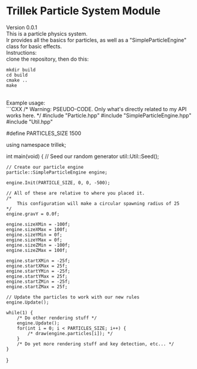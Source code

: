 Trillek Particle System Module
=============================
Version 0.0.1<br />
This is a particle physics system.<br />
Ir provides all the basics for particles, as well as a "SimpleParticleEngine" class for basic effects.<br />
Instructions:<br />
clone the repository, then do this:<br />
```
mkdir build
cd build
cmake ..
make
```
<br />
Example usage:<br />
```CXX
/*
    Warning: PSEUDO-CODE.  Only what's directly related to my API works here.
*/
#include "Particle.hpp"
#include "SimpleParticleEngine.hpp"
#include "Util.hpp"

#define PARTICLES_SIZE 1500

using namespace trillek;

int main(void) {
    // Seed our random generator
    util::Util::Seed();
    
    // Create our particle engine
    particle::SimpleParticleEngine engine;
    
    engine.Init(PARTICLE_SIZE, 0, 0, -500);
    
    // All of these are relative to where you placed it.
    /*
        This configuration will make a circular spawning radius of 25
    */
    engine.gravY = 0.0f;
    
    engine.sizeXMin = -100f;
    engine.sizeXMax = 100f;
    engine.sizeYMin = 0f;
    engine.sizeYMax = 0f;
    engine.sizeZMin = -100f;
    engine.sizeZMax = 100f;
    
    engine.startXMin = -25f;
    engine.startXMax = 25f;
    engine.startYMin = -25f;
    engine.startYMax = 25f;
    engine.startZMin = -25f;
    engine.startZMax = 25f;
    
    // Update the particles to work with our new rules
    engine.Update();
    
    while(1) {
        /* Do other rendering stuff */
        engine.Update();
        for(int i = 0; i < PARTICLES_SIZE; i++) {
            /* draw(engine.particles[i]); */
        }
        /* Do yet more rendering stuff and key detection, etc... */
    }
}
